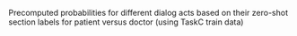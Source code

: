 
Precomputed probabilities for different dialog acts based on their zero-shot section labels
for patient versus doctor (using TaskC train data)
